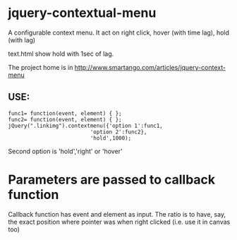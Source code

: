 jquery-contextual-menu
=

A configurable context menu. It act on right click, hover (with time lag), hold (with lag)

text.html show hold with 1sec of lag.

The project home is in http://www.smartango.com/articles/jquery-context-menu


USE:
---

    func1= function(event, element) { };
    func2= function(event, element) { };
    jQuery(".linkimg").contextmenu({'option 1':func1,
                              'option 2':func2},
                              'hold',1000);

Second option is 'hold','right' or 'hover'

Parameters are passed to callback function
=

Callback function has event and element as input. The ratio is to have, say, the exact position where pointer was when right clicked (i.e. use it in canvas too)
